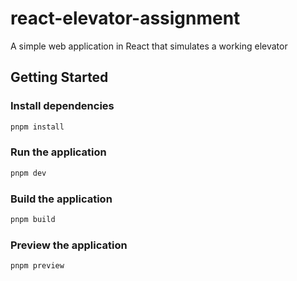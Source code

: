 # react-elevator-assignment
A simple web application in React that simulates a working elevator

## Getting Started

### Install dependencies
```bash
pnpm install
```

### Run the application
```bash
pnpm dev
```

### Build the application
```bash
pnpm build
```

### Preview the application
```bash
pnpm preview
```
